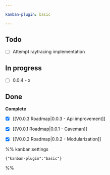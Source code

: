 ```yaml
---

kanban-plugin: basic

---
```


## Todo

- [ ] Attempt raytracing implementation


## In progress

- [ ] 0.0.4 - x


## Done

**Complete**
- [x] [[V0.0.3 Roadmap|0.0.3 - Api improvement]]
- [x] [[V0.0.1 Roadmap|0.0.1 - Caveman]]
- [x] [[V0.0.2 Roadmap|0.0.2 - Modularization]]




%% kanban:settings
```
{"kanban-plugin":"basic"}
```
%%
